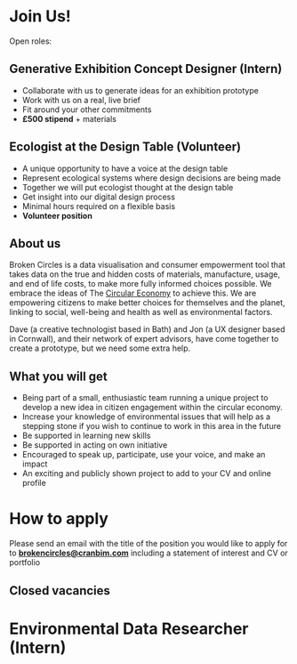 # Join Us!
Open roles:
## Generative Exhibition Concept Designer (Intern)
- Collaborate with us to generate ideas for an exhibition prototype
- Work with us on a real, live brief
- Fit around your other commitments
- **£500 stipend** + materials

## Ecologist at the Design Table (Volunteer)
- A unique opportunity to have a voice at the design table
- Represent ecological systems where design decisions are being made
- Together we will put ecologist thought at the design table
- Get insight into our digital design process
- Minimal hours required on a flexible basis
- **Volunteer position**

## About us
Broken Circles is a data visualisation and consumer empowerment tool that takes data on the true and hidden costs of materials, manufacture, usage, and end of life costs, to make more fully informed choices possible. We embrace the ideas of The [Circular Economy](https://www.ellenmacarthurfoundation.org/explore/the-circular-economy-in-detail) to achieve this. We are empowering citizens to make better choices for themselves and the planet, linking to social, well-being and health as well as environmental factors. 

Dave (a creative technologist based in Bath) and Jon (a UX designer based in Cornwall), and their network of expert advisors, have come together to create a prototype, but we need some extra help.


## What you will get
- Being part of a small, enthusiastic team running a unique project to develop a new idea in citizen engagement within the circular economy.
- Increase your knowledge of environmental issues that will help as a stepping stone if you wish to continue to work in this area in the future
- Be supported in learning new skills
- Be  supported in acting on own initiative
- Encouraged to speak up, participate, use your voice, and make an impact
- An exciting and publicly shown project to add to your CV and online profile

# How to apply
Please send an email with the title of the position you would like to apply for to **brokencircles@cranbim.com** including a statement of interest and CV or portfolio

## Closed vacancies
# Environmental Data Researcher (Intern)